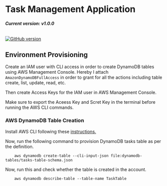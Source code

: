 # Task Management Application

###### **Current version: v1.0.0**

[![GitHub version](https://img.shields.io/badge/version-1.0.0-brightgreen.svg)](https://badge.fury.io/gh/bumuthu%2Ftask-management-app/tree/main/task-app-deployment)


## Environment Provisioning

Create an IAM user with CLI access in order to create DynamoDB tables using AWS Management Console. Hereby I attach `AmazonDynamoDBFullAccess` in order to grant for all the actions including table create, list, update, read, etc.


Then create Access Keys for the IAM user in AWS Management Console. 

Make sure to export the Aceess Key and Scret Key in the terminal before running the AWS CLI commands.

### AWS DynamoDB Table Creation

Install AWS CLI following these [instructions.](https://docs.aws.amazon.com/cli/latest/userguide/cli-chap-getting-started.html)

Now, run the following command to provision DynamoDB tasks table as per the definition.

        aws dynamodb create-table --cli-input-json file:dynamodb-tables/tasks-table-schema.json


Now, run this and check whether the table is created in the account.

        aws dynamodb describe-table --table-name TaskTable
